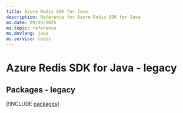 ```yaml
---
title: Azure Redis SDK for Java
description: Reference for Azure Redis SDK for Java
ms.date: 09/25/2025
ms.topic: reference
ms.devlang: java
ms.service: redis
---
```

# Azure Redis SDK for Java - legacy
## Packages - legacy
[!INCLUDE [packages](redis-index.md)]